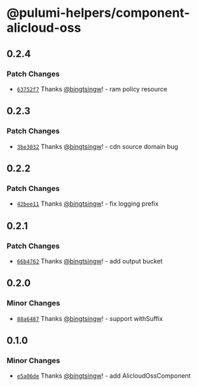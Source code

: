 # @pulumi-helpers/component-alicloud-oss

## 0.2.4

### Patch Changes

- [`63752f7`](https://github.com/bingtsingw/pulumi-helpers/commit/63752f7a6c91192af2eb28ba15834acab02aeb22) Thanks [@bingtsingw](https://github.com/bingtsingw)! - ram policy resource

## 0.2.3

### Patch Changes

- [`3be3032`](https://github.com/bingtsingw/pulumi-helpers/commit/3be3032626eb618323089676adec302b87ebd08b) Thanks [@bingtsingw](https://github.com/bingtsingw)! - cdn source domain bug

## 0.2.2

### Patch Changes

- [`42bee11`](https://github.com/bingtsingw/pulumi-helpers/commit/42bee1189cad82f4dd48fb7700b8ba86cd2793f6) Thanks [@bingtsingw](https://github.com/bingtsingw)! - fix logging prefix

## 0.2.1

### Patch Changes

- [`66b4762`](https://github.com/bingtsingw/pulumi-helpers/commit/66b4762c07afd396bc63e9da247afb5367ad0fa8) Thanks [@bingtsingw](https://github.com/bingtsingw)! - add output bucket

## 0.2.0

### Minor Changes

- [`88a6487`](https://github.com/bingtsingw/pulumi-helpers/commit/88a6487bcd28d9dfe499d2a484214b610c2f14a9) Thanks [@bingtsingw](https://github.com/bingtsingw)! - support withSuffix

## 0.1.0

### Minor Changes

- [`e5a06de`](https://github.com/bingtsingw/pulumi-helpers/commit/e5a06de623aa11a696cd9342c80e2d47ee3e2d51) Thanks [@bingtsingw](https://github.com/bingtsingw)! - add AlicloudOssComponent
